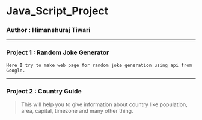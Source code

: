 # Java_Script_Project

### Author : Himanshuraj Tiwari

---
### Project 1 : Random Joke Generator
    Here I try to make web page for random joke generation using api from Google.

---

### Project 2 : Country Guide
  > This will help you to give information about country like population, area, capital, timezone and many other thing.
